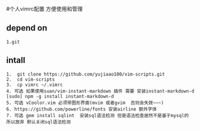 #个人vimrc配置 方便使用和管理

## depend on 
	1.git 

## intall
	1.	git clone https://github.com/yujiaao100/vim-scripts.git
	2.	cd vim-scripts
	3.  cp vimrc ~/.vimrc
	4. 可选 如果使用suan/vim-instant-markdown 插件 需要 安装instant-markdown-d  [sudo] npm -g install instant-markdown-d
	5. 可选 vCoolor.vim 必须带图形界面(mvim 或者gvim  否则会失效~~~)
	6. https://github.com/powerline/fonts 安装airline 额外字体
	7. 可选 gem install sqlint  安装sql语法检测 但是语法检查居然不是基于mysql的 所以放弃 默认关闭sql语法检测
